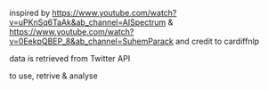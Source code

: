inspired by 
https://www.youtube.com/watch?v=uPKnSq6TaAk&ab_channel=AISpectrum
&
https://www.youtube.com/watch?v=0EekpQBEP_8&ab_channel=SuhemParack
and credit to cardiffnlp

data is retrieved from Twitter API

to use, retrive & analyse
